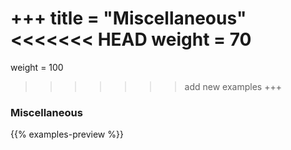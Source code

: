 +++
title = "Miscellaneous"
<<<<<<< HEAD
weight = 70
=======
weight = 100
>>>>>>> add new examples
+++

### Miscellaneous

{{% examples-preview %}}
